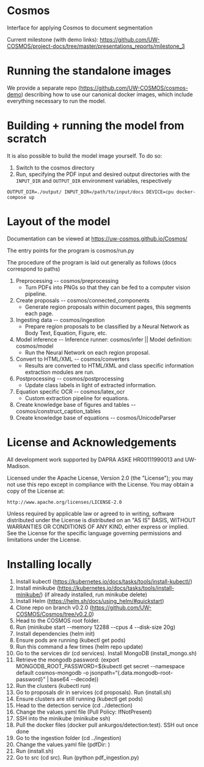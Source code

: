 # Cosmos
Interface for applying Cosmos to document segmentation

Current milestone (with demo links): https://github.com/UW-COSMOS/project-docs/tree/master/presentations_reports/milestone_3

# Running the standalone images
We provide a separate repo (https://github.com/UW-COSMOS/cosmos-demo) describing how to use our canonical docker images, which include everything necessary to run the model.


# Building + running the model from scratch
It is also possible to build the model image yourself. To do so:

1. Switch to the cosmos directory
2. Run, specifying the PDF input and desired output directories with the `INPUT_DIR` and `OUTPUT_DIR` environment variables, respectively

```
OUTPUT_DIR=./output/ INPUT_DIR=/path/to/input/docs DEVICE=cpu docker-compose up
```

# Layout of the model

Documentation can be viewed at https://uw-cosmos.github.io/Cosmos/

The entry points for the program is cosmos/run.py

The procedure of the program is laid out generally as follows (docs correspond to paths)

1. Preprocessing -- cosmos/preprocessing
    - Turn PDFs into PNGs so that they can be fed to a computer vision pipeline.
2. Create proposals -- cosmos/connected_components
    - Generate region proposals within document pages, this segments each page.
3. Ingesting data -- cosmos/ingestion
   - Prepare region proposals to be classified by a Neural Network as Body Text, Equation, Figure, etc.
4. Model inference -- Inference runner: cosmos/infer ||  Model definition: cosmos/model
   - Run the Neural Network on each region proposal.
5. Convert to HTML/XML --  cosmos/converters
   -  Results are converted to HTML/XML and class specific information extraction modules are run.
6. Postprocessing -- cosmos/postprocessing
   - Update class labels in light of extracted information.
7. Equation specific OCR -- cosmos/latex_ocr
   - Custom extraction pipeline for equations.
8. Create knowledge base of figures and tables -- cosmos/construct_caption_tables
9. Create knowledge base of equations -- cosmos/UnicodeParser

# License and Acknowledgements
All development work supported by DAPRA ASKE HR00111990013 and UW-Madison.

Licensed under the Apache License, Version 2.0 (the "License");
you may not use this repo except in compliance with the License.
You may obtain a copy of the License at:

    http://www.apache.org/licenses/LICENSE-2.0

Unless required by applicable law or agreed to in writing, software
distributed under the License is distributed on an "AS IS" BASIS,
WITHOUT WARRANTIES OR CONDITIONS OF ANY KIND, either express or implied.
See the License for the specific language governing permissions and
limitations under the License.

# Installing locally
1. Install kubectl (https://kubernetes.io/docs/tasks/tools/install-kubectl/)
2. Install minikube (https://kubernetes.io/docs/tasks/tools/install-minikube/) (if already installed, run minikube delete)
3. Install Helm (https://helm.sh/docs/using_helm/#quickstart)
4. Clone repo on branch v0.2.0 (https://github.com/UW-COSMOS/Cosmos/tree/v0.2.0)
5. Head to the COSMOS root folder.
6. Run (minikube start --memory 12288 --cpus 4 --disk-size 20g)
7. Install dependencies (helm init)
8. Ensure pods are running (kubectl get pods)
9. Run this command a few times (helm repo update)
10. Go to the services dir (cd services). Install MongoDB (install_mongo.sh)
11. Retrieve the mongodb password: (export MONGODB_ROOT_PASSWORD=$(kubectl get secret --namespace default cosmos-mongodb -o jsonpath=“{.data.mongodb-root-password}” | base64 --decode))
12. Run the clusters (kubectl run)
13. Go to proposals dir in services (cd proposals). Run (install.sh)
14. Ensure clusters are still running (kubectl get pods)
15. Head to the detection service (cd ../detection)
16. Change the values.yaml file (Pull Policy: IfNotPresent)
17. SSH into the minikube (minikube ssh)
18. Pull the docker files (docker pull ankurgos/detection:test). SSH out once done
19. Go to the ingestion folder (cd ../ingestion)
20. Change the values.yaml file (pdfDir: <Your Folder>)
21. Run (install.sh)
22. Go to src (cd src). Run (python pdf_ingestion.py)


